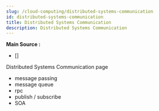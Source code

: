 ```yaml
---
slug: /cloud-computing/distributed-systems-communication
id: distributed-systems-communication
title: Distributed Systems Communication
description: Distributed Systems Communication
---
```


**Main Source :**

- []

Distributed Systems Communication page

- message passing
- message queue
- rpc
- publish / subscribe
- SOA
